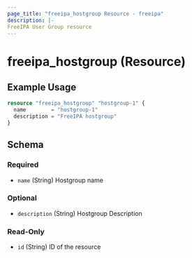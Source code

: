 ```yaml
---
page_title: "freeipa_hostgroup Resource - freeipa"
description: |-
FreeIPA User Group resource
---
```


# freeipa_hostgroup (Resource)



## Example Usage

```terraform
resource "freeipa_hostgroup" "hostgroup-1" {
  name        = "hostgroup-1"
  description = "FreeIPA hostgroup"
}
```




<!-- schema generated by tfplugindocs -->
## Schema

### Required

- `name` (String) Hostgroup name

### Optional

- `description` (String) Hostgroup Description

### Read-Only

- `id` (String) ID of the resource
